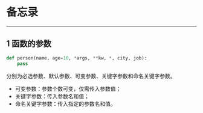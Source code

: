 # 备忘录
***
## 1 函数的参数
```python
def person(name, age=10, *args, **kw, *, city, job):
    pass
```
分别为必选参数、默认参数、可变参数、关键字参数和命名关键字参数。
*  可变参数：参数个数可变，仅需传入参数值；
*  关键字参数：传入参数名和值；
*  命名关键字参数：传入指定的参数名和值。




